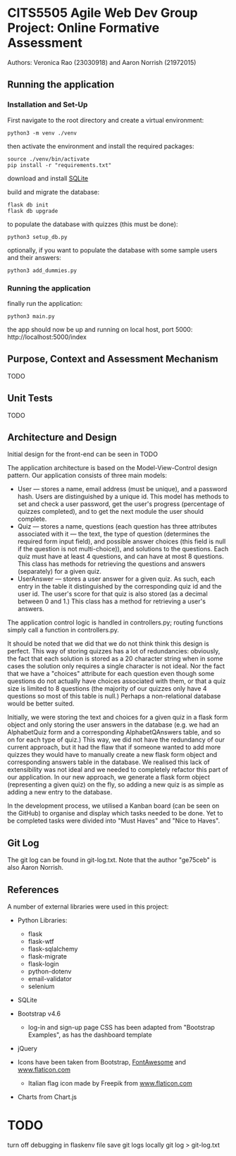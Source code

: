 # CITS5505 Agile Web Dev Group Project: Online Formative Assessment
Authors: Veronica Rao (23030918) and Aaron Norrish (21972015)

## Running the application
### Installation and Set-Up
First navigate to the root directory and create a virtual environment:
```
python3 -m venv ./venv
```

then activate the environment and install the required packages:
```
source ./venv/bin/activate
pip install -r "requirements.txt"
```

download and install [SQLite](http://sqlite.org/download.html)

build and migrate the database:
```
flask db init
flask db upgrade
```

to populate the database with quizzes (this must be done):
```
python3 setup_db.py
```

optionally, if you want to populate the database with some sample users and their answers:
```
python3 add_dummies.py
```

### Running the application
finally run the application:
```
python3 main.py
```

the app should now be up and running on local host, port 5000: http://localhost:5000/index

## Purpose, Context and Assessment Mechanism
TODO

## Unit Tests
TODO

## Architecture and Design
Initial design for the front-end can be seen in TODO

The application architecture is based on the Model-View-Control design pattern. Our application consists of three main models: 
* User — stores a name, email address (must be unique), and a password hash. Users are distinguished by a unique id. This model has methods to set and check a user password, get the user's progress (percentage of quizzes completed), and to get the next module the user should complete.
* Quiz — stores a name, questions (each question has three attributes associated with it — the text, the type of question (determines the required form input field), and possible answer choices (this field is null if the question is not multi-choice)), and solutions to the questions. Each quiz must have at least 4 questions, and can have at most 8 questions. This class has methods for retrieving the questions and answers (separately) for a given quiz. 
* UserAnswer — stores a user answer for a given quiz. As such, each entry in the table it distinguished by the corresponding quiz id and the user id. The user's score for that quiz is also stored (as a decimal between 0 and 1.) This class has a method for retrieving a user's answers.

The application control logic is handled in controllers.py; routing functions simply call a function in controllers.py.

It should be noted that we did that we do not think think this design is perfect. This way of storing quizzes has a lot of redundancies: obviously, the fact that each solution is stored as a 20 character string when in some cases the solution only requires a single character is not ideal. Nor the fact that we have a "choices" attribute for each question even though some questions do not actually have choices associated with them, or that a quiz size is limited to 8 questions (the majority of our quizzes only have 4 questions so most of this table is null.) Perhaps a non-relational database would be better suited. 

Initially, we were storing the text and choices for a given quiz in a flask form object and only storing the user answers in the database (e.g. we had an AlphabetQuiz form and a corresponding AlphabetQAnswers table, and so on for each type of quiz.) This way, we did not have the redundancy of our current approach, but it had the flaw that if someone wanted to add more quizzes they would have to manually create a new flask form object and corresponding answers table in the database. We realised this lack of extensibility was not ideal and we needed to completely refactor this part of our application. In our new approach, we generate a flask form object (representing a given quiz) on the fly, so adding a new quiz is as simple as adding a new entry to the database.

In the development process, we utilised a Kanban board (can be seen on the GitHub) to organise and display which tasks needed to be done. Yet to be completed tasks were divided into "Must Haves" and "Nice to Haves".

## Git Log
The git log can be found in git-log.txt. Note that the author "ge75ceb" is also Aaron Norrish.

## References
A number of external libraries were used in this project:

* Python Libraries:
    * flask
    * flask-wtf
    * flask-sqlalchemy
    * flask-migrate
    * flask-login
    * python-dotenv
    * email-validator
    * selenium

* SQLite

* Bootstrap v4.6
    * log-in and sign-up page CSS has been adapted from "Bootstrap Examples", as has the dashboard template

* jQuery

* Icons have been taken from Bootstrap, [FontAwesome](https://fontawesome.com/) and www.flaticon.com
    * Italian flag icon made by Freepik from www.flaticon.com

* Charts from Chart.js

# TODO 
turn off debugging in flaskenv file
save git logs locally
    git log > git-log.txt